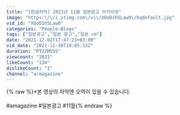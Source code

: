 ```yaml
---
title: "[한글자막] 2021년 11월 일본광고 아카이빙"
image: "https:\/\/i.ytimg.com\/vi\/XOoD1h5Law0\/hqdefault.jpg"
vid_id: "XOoD1h5Law0"
categories: "People-Blogs"
tags: ["일본광고","일본 광고","일본 cm"]
date: "2021-12-02T17:47:23+03:00"
vid_date: "2021-11-30T10:05:33Z"
duration: "PT22M55S"
viewcount: "2831"
likeCount: "134"
dislikeCount: "1"
channel: "a:magazine"
---
```

{% raw %}*본 영상의 자막엔 오역이 있을 수 있습니다.<br /><br />#amagazine #일본광고 #11월{% endraw %}
